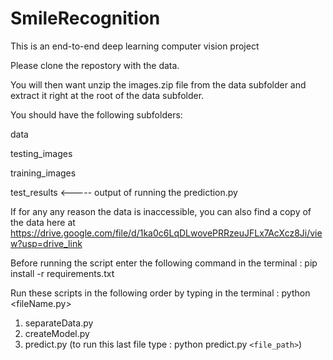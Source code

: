# SmileRecognition

This is an end-to-end deep learning computer vision project

Please clone the repostory with the data.

You will then want unzip the images.zip file from the data subfolder and extract it right at the root of the data subfolder.

You should have the following subfolders:

data

   testing_images

   training_images

  test_results       <----- output of running the prediction.py


If for any any reason the data is inaccessible, you can also find a copy of the data here at https://drive.google.com/file/d/1ka0c6LqDLwovePRRzeuJFLx7AcXcz8Ji/view?usp=drive_link

Before running the script enter the following command in the terminal : pip install -r requirements.txt

Run these scripts in the following order by typing in the terminal  : python <fileName.py>

1) separateData.py
2) createModel.py
3) predict.py  (to run this last file type : python predict.py `<file_path>`)
